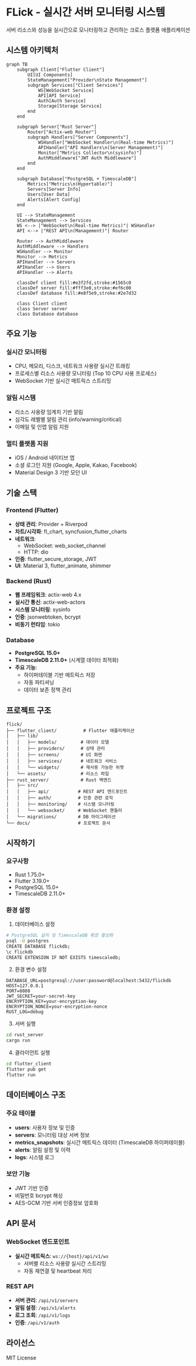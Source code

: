# FLick - 실시간 서버 모니터링 시스템

서버 리소스와 성능을 실시간으로 모니터링하고 관리하는 크로스 플랫폼 애플리케이션

## 시스템 아키텍처

```mermaid
graph TB
    subgraph Client["Flutter Client"]
        UI[UI Components]
        StateManagement["Provider\nState Management"]
        subgraph Services["Client Services"]
            WS[WebSocket Service]
            API[API Service]
            Auth[Auth Service]
            Storage[Storage Service]
        end
    end

    subgraph Server["Rust Server"]
        Router["Actix-web Router"]
        subgraph Handlers["Server Components"]
            WSHandler["WebSocket Handler\n(Real-time Metrics)"]
            APIHandler["API Handlers\n(Server Management)"]
            Monitor["Metrics Collector\n(sysinfo)"]
            AuthMiddleware["JWT Auth Middleware"]
        end
    end

    subgraph Database["PostgreSQL + TimescaleDB"]
        Metrics["Metrics\n(Hypertable)"]
        Servers[Server Info]
        Users[User Data]
        Alerts[Alert Config]
    end

    UI --> StateManagement
    StateManagement --> Services
    WS <--> |"WebSocket\n(Real-time Metrics)"| WSHandler
    API <--> |"REST API\n(Management)"| Router
    
    Router --> AuthMiddleware
    AuthMiddleware --> Handlers
    WSHandler --> Monitor
    Monitor --> Metrics
    APIHandler --> Servers
    APIHandler --> Users
    APIHandler --> Alerts

    classDef client fill:#e3f2fd,stroke:#1565c0
    classDef server fill:#fff3e0,stroke:#ef6c00
    classDef database fill:#e8f5e9,stroke:#2e7d32
    
    class Client client
    class Server server
    class Database database
```

## 주요 기능

### 실시간 모니터링
- CPU, 메모리, 디스크, 네트워크 사용량 실시간 트래킹
- 프로세스별 리소스 사용량 모니터링 (Top 10 CPU 사용 프로세스)
- WebSocket 기반 실시간 메트릭스 스트리밍

### 알림 시스템
- 리소스 사용량 임계치 기반 알림
- 심각도 레벨별 알림 관리 (info/warning/critical)
- 이메일 및 인앱 알림 지원

### 멀티 플랫폼 지원
- iOS / Android 네이티브 앱
- 소셜 로그인 지원 (Google, Apple, Kakao, Facebook)
- Material Design 3 기반 모던 UI

## 기술 스택

### Frontend (Flutter)
- **상태 관리**: Provider + Riverpod
- **차트/시각화**: fl_chart, syncfusion_flutter_charts
- **네트워크**:
  - WebSocket: web_socket_channel
  - HTTP: dio
- **인증**: flutter_secure_storage, JWT
- **UI**: Material 3, flutter_animate, shimmer

### Backend (Rust)
- **웹 프레임워크**: actix-web 4.x
- **실시간 통신**: actix-web-actors
- **시스템 모니터링**: sysinfo
- **인증**: jsonwebtoken, bcrypt
- **비동기 런타임**: tokio

### Database
- **PostgreSQL 15.0+** 
- **TimescaleDB 2.11.0+** (시계열 데이터 최적화)
- **주요 기능**:
  - 하이퍼테이블 기반 메트릭스 저장
  - 자동 파티셔닝
  - 데이터 보존 정책 관리

## 프로젝트 구조

```
flick/
├── flutter_client/          # Flutter 애플리케이션
│   ├── lib/
│   │   ├── models/         # 데이터 모델
│   │   ├── providers/      # 상태 관리
│   │   ├── screens/        # UI 화면
│   │   ├── services/       # 네트워크 서비스
│   │   └── widgets/        # 재사용 가능한 위젯
│   └── assets/             # 리소스 파일
├── rust_server/            # Rust 백엔드
│   ├── src/
│   │   ├── api/           # REST API 엔드포인트
│   │   ├── auth/          # 인증 관련 로직
│   │   ├── monitoring/    # 시스템 모니터링
│   │   └── websocket/     # WebSocket 핸들러
│   └── migrations/        # DB 마이그레이션
└── docs/                  # 프로젝트 문서
```

## 시작하기

### 요구사항
- Rust 1.75.0+
- Flutter 3.19.0+
- PostgreSQL 15.0+
- TimescaleDB 2.11.0+

### 환경 설정

1. 데이터베이스 설정
```bash
# PostgreSQL 설치 및 TimescaleDB 확장 활성화
psql -U postgres
CREATE DATABASE flickdb;
\c flickdb
CREATE EXTENSION IF NOT EXISTS timescaledb;
```

2. 환경 변수 설정
```env
DATABASE_URL=postgresql://user:password@localhost:5432/flickdb
HOST=127.0.0.1
PORT=8080
JWT_SECRET=your-secret-key
ENCRYPTION_KEY=your-encryption-key
ENCRYPTION_NONCE=your-encryption-nonce
RUST_LOG=debug
```

3. 서버 실행
```bash
cd rust_server
cargo run
```

4. 클라이언트 실행
```bash
cd flutter_client
flutter pub get
flutter run
```

## 데이터베이스 구조

### 주요 테이블
- **users**: 사용자 정보 및 인증
- **servers**: 모니터링 대상 서버 정보
- **metrics_snapshots**: 실시간 메트릭스 데이터 (TimescaleDB 하이퍼테이블)
- **alerts**: 알림 설정 및 이력
- **logs**: 시스템 로그

### 보안 기능
- JWT 기반 인증
- 비밀번호 bcrypt 해싱
- AES-GCM 기반 서버 인증정보 암호화

## API 문서

### WebSocket 엔드포인트
- **실시간 메트릭스**: `ws://{host}/api/v1/ws`
  - 서버별 리소스 사용량 실시간 스트리밍
  - 자동 재연결 및 heartbeat 처리

### REST API
- **서버 관리**: `/api/v1/servers`
- **알림 설정**: `/api/v1/alerts`
- **로그 조회**: `/api/v1/logs`
- **인증**: `/api/v1/auth`

## 라이선스

MIT License
